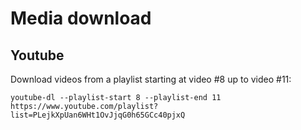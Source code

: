 # Media download

## Youtube

Download videos from a playlist starting at video #8 up to video #11:

~~~~
youtube-dl --playlist-start 8 --playlist-end 11 https://www.youtube.com/playlist?list=PLejkXpUan6WHt1OvJjqG0h65GCc40pjxQ
~~~~
